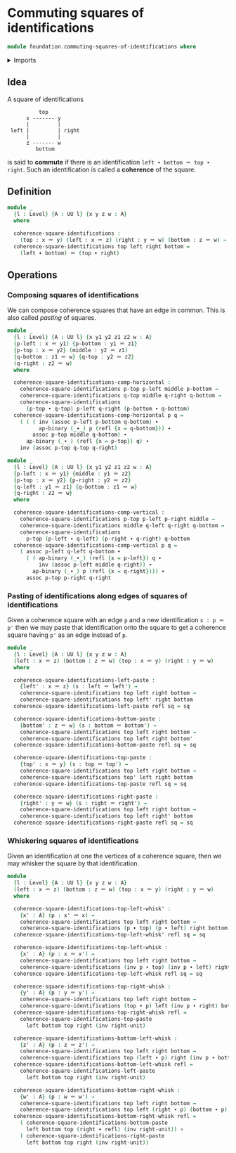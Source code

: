 # Commuting squares of identifications

```agda
module foundation.commuting-squares-of-identifications where
```

<details><summary>Imports</summary>

```agda
open import foundation.action-on-identifications-binary-functions
open import foundation.universe-levels

open import foundation-core.function-types
open import foundation-core.identity-types
```

</details>

## Idea

A square of identifications

```text
          top
      x ------- y
      |         |
 left |         | right
      |         |
      z ------- w
         bottom
```

is said to **commute** if there is an identification
`left ∙ bottom ＝ top ∙ right`. Such an identification is called a **coherence**
of the square.

## Definition

```agda
module _
  {l : Level} {A : UU l} {x y z w : A}
  where

  coherence-square-identifications :
    (top : x ＝ y) (left : x ＝ z) (right : y ＝ w) (bottom : z ＝ w) → UU l
  coherence-square-identifications top left right bottom =
    (left ∙ bottom) ＝ (top ∙ right)
```

## Operations

### Composing squares of identifications

We can compose coherence squares that have an edge in common. This is also
called _pasting_ of squares.

```agda
module _
  {l : Level} {A : UU l} {x y1 y2 z1 z2 w : A}
  (p-left : x ＝ y1) {p-bottom : y1 ＝ z1}
  {p-top : x ＝ y2} (middle : y2 ＝ z1)
  {q-bottom : z1 ＝ w} {q-top : y2 ＝ z2}
  (q-right : z2 ＝ w)
  where

  coherence-square-identifications-comp-horizontal :
    coherence-square-identifications p-top p-left middle p-bottom →
    coherence-square-identifications q-top middle q-right q-bottom →
    coherence-square-identifications
      (p-top ∙ q-top) p-left q-right (p-bottom ∙ q-bottom)
  coherence-square-identifications-comp-horizontal p q =
    ( ( ( inv (assoc p-left p-bottom q-bottom) ∙
          ap-binary (_∙_) p (refl {x = q-bottom})) ∙
        assoc p-top middle q-bottom) ∙
      ap-binary (_∙_) (refl {x = p-top}) q) ∙
    inv (assoc p-top q-top q-right)

module _
  {l : Level} {A : UU l} {x y1 y2 z1 z2 w : A}
  {p-left : x ＝ y1} {middle : y1 ＝ z2}
  {p-top : x ＝ y2} {p-right : y2 ＝ z2}
  {q-left : y1 ＝ z1} {q-bottom : z1 ＝ w}
  {q-right : z2 ＝ w}
  where

  coherence-square-identifications-comp-vertical :
    coherence-square-identifications p-top p-left p-right middle →
    coherence-square-identifications middle q-left q-right q-bottom →
    coherence-square-identifications
      p-top (p-left ∙ q-left) (p-right ∙ q-right) q-bottom
  coherence-square-identifications-comp-vertical p q =
    ( assoc p-left q-left q-bottom ∙
      ( ( ap-binary (_∙_) (refl {x = p-left}) q ∙
          inv (assoc p-left middle q-right)) ∙
        ap-binary (_∙_) p (refl {x = q-right}))) ∙
      assoc p-top p-right q-right
```

### Pasting of identifications along edges of squares of identifications

Given a coherence square with an edge `p` and a new identification `s : p ＝ p'`
then we may paste that identification onto the square to get a coherence square
having `p'` as an edge instead of `p`.

```agda
module _
  {l : Level} {A : UU l} {x y z w : A}
  (left : x ＝ z) (bottom : z ＝ w) (top : x ＝ y) (right : y ＝ w)
  where

  coherence-square-identifications-left-paste :
    {left' : x ＝ z} (s : left ＝ left') →
    coherence-square-identifications top left right bottom →
    coherence-square-identifications top left' right bottom
  coherence-square-identifications-left-paste refl sq = sq

  coherence-square-identifications-bottom-paste :
    {bottom' : z ＝ w} (s : bottom ＝ bottom') →
    coherence-square-identifications top left right bottom →
    coherence-square-identifications top left right bottom'
  coherence-square-identifications-bottom-paste refl sq = sq

  coherence-square-identifications-top-paste :
    {top' : x ＝ y} (s : top ＝ top') →
    coherence-square-identifications top left right bottom →
    coherence-square-identifications top' left right bottom
  coherence-square-identifications-top-paste refl sq = sq

  coherence-square-identifications-right-paste :
    {right' : y ＝ w} (s : right ＝ right') →
    coherence-square-identifications top left right bottom →
    coherence-square-identifications top left right' bottom
  coherence-square-identifications-right-paste refl sq = sq
```

### Whiskering squares of identifications

Given an identification at one the vertices of a coherence square, then we may
whisker the square by that identification.

```agda
module _
  {l : Level} {A : UU l} {x y z w : A}
  (left : x ＝ z) (bottom : z ＝ w) (top : x ＝ y) (right : y ＝ w)
  where

  coherence-square-identifications-top-left-whisk' :
    {x' : A} (p : x' ＝ x) →
    coherence-square-identifications top left right bottom →
    coherence-square-identifications (p ∙ top) (p ∙ left) right bottom
  coherence-square-identifications-top-left-whisk' refl sq = sq

  coherence-square-identifications-top-left-whisk :
    {x' : A} (p : x ＝ x') →
    coherence-square-identifications top left right bottom →
    coherence-square-identifications (inv p ∙ top) (inv p ∙ left) right bottom
  coherence-square-identifications-top-left-whisk refl sq = sq

  coherence-square-identifications-top-right-whisk :
    {y' : A} (p : y ＝ y') →
    coherence-square-identifications top left right bottom →
    coherence-square-identifications (top ∙ p) left (inv p ∙ right) bottom
  coherence-square-identifications-top-right-whisk refl =
    coherence-square-identifications-top-paste
      left bottom top right (inv right-unit)

  coherence-square-identifications-bottom-left-whisk :
    {z' : A} (p : z ＝ z') →
    coherence-square-identifications top left right bottom →
    coherence-square-identifications top (left ∙ p) right (inv p ∙ bottom)
  coherence-square-identifications-bottom-left-whisk refl =
    coherence-square-identifications-left-paste
      left bottom top right (inv right-unit)

  coherence-square-identifications-bottom-right-whisk :
    {w' : A} (p : w ＝ w') →
    coherence-square-identifications top left right bottom →
    coherence-square-identifications top left (right ∙ p) (bottom ∙ p)
  coherence-square-identifications-bottom-right-whisk refl =
    ( coherence-square-identifications-bottom-paste
      left bottom top (right ∙ refl) (inv right-unit)) ∘
    ( coherence-square-identifications-right-paste
      left bottom top right (inv right-unit))
```
